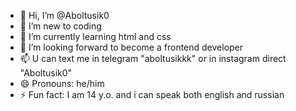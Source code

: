 - 👋 Hi, I’m @Aboltusik0
- 👀 I’m new to coding
- 🌱 I’m currently learning html and css
- 💞️ I’m looking forward to become a frontend developer
- 📫 U can text me in telegram "aboltusikkk" or in instagram direct "Aboltusik0"
- 😄 Pronouns: he/him
- ⚡ Fun fact: I am 14 y.o. and i can speak both english and russian

<!---
Aboltusik0/Aboltusik0 is a ✨ special ✨ repository because its `README.md` (this file) appears on your GitHub profile.
You can click the Preview link to take a look at your changes.
--->
